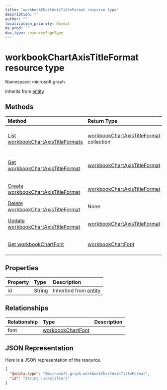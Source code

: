 ```yaml
---
title: "workbookChartAxisTitleFormat resource type"
description: ""
author: ""
localization_priority: Normal
ms.prod: ""
doc_type: resourcePageType
---
```


# workbookChartAxisTitleFormat resource type


Namespace: microsoft.graph




Inherits from [entity](../resources/entity.md)

## Methods
|Method|Return Type|Description|
|:---|:---|:---|
|[List workbookChartAxisTitleFormats](../api/workbookchartaxistitleformat-list.md)|[workbookChartAxisTitleFormat](../resources/workbookchartaxistitleformat.md) collection|List properties and relationships of the [workbookChartAxisTitleFormat](../resources/workbookchartaxistitleformat.md) objects.|
|[Get workbookChartAxisTitleFormat](../api/workbookchartaxistitleformat-get.md)|[workbookChartAxisTitleFormat](../resources/workbookchartaxistitleformat.md)|Read properties and relationships of the [workbookChartAxisTitleFormat](../resources/workbookchartaxistitleformat.md) object.|
|[Create workbookChartAxisTitleFormat](../api/workbookchartaxistitleformat-create.md)|[workbookChartAxisTitleFormat](../resources/workbookchartaxistitleformat.md)|Create a new [workbookChartAxisTitleFormat](../resources/workbookchartaxistitleformat.md) object.|
|[Delete workbookChartAxisTitleFormat](../api/workbookchartaxistitleformat-delete.md)|None|Deletes a [workbookChartAxisTitleFormat](../resources/workbookchartaxistitleformat.md).|
|[Update workbookChartAxisTitleFormat](../api/workbookchartaxistitleformat-update.md)|[workbookChartAxisTitleFormat](../resources/workbookchartaxistitleformat.md)|Update the properties of a [workbookChartAxisTitleFormat](../resources/workbookchartaxistitleformat.md) object.|
|[Get workbookChartFont](../api/workbookchartfont-get.md)|[workbookChartFont](../resources/workbookchartfont.md)|Read properties and relationships of the [workbookChartFont](../resources/workbookchartfont.md) object.|

## Properties
|Property|Type|Description|
|:---|:---|:---|
|id|String| Inherited from [entity](../resources/entity.md)|

## Relationships
|Relationship|Type|Description|
|:---|:---|:---|
|font|[workbookChartFont](../resources/workbookchartfont.md)||

## JSON Representation
Here is a JSON representation of the resource.
<!-- {
  "blockType": "resource",
  "keyProperty": "id",
  "@odata.type": "microsoft.graph.workbookChartAxisTitleFormat",
  "baseType": "microsoft.graph.entity",
  "openType": false
}
-->
``` json
{
  "@odata.type": "#microsoft.graph.workbookChartAxisTitleFormat",
  "id": "String (identifier)"
}
```

